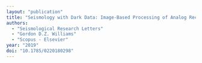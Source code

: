```yaml
---
layout: "publication"
title: "Seismology with Dark Data: Image‐Based Processing of Analog Records Using Machine Learning for the Rangely Earthquake Control Experiment"
authors:
  - "Seismological Research Letters"
  - "Gordon D.Z. Williams"
  - "Scopus - Elsevier"
year: "2019"
doi: "10.1785/0220180298"
---
```


